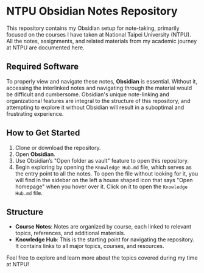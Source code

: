 # NTPU Obsidian Notes Repository

This repository contains my Obsidian setup for note-taking, primarily focused on the courses I have taken at National Taipei University (NTPU). All the notes, assignments, and related materials from my academic journey at NTPU are documented here.

## Required Software

To properly view and navigate these notes, **Obsidian** is essential. Without it, accessing the interlinked notes and navigating through the material would be difficult and cumbersome. Obsidian's unique note-linking and organizational features are integral to the structure of this repository, and attempting to explore it without Obsidian will result in a suboptimal and frustrating experience.

## How to Get Started

1. Clone or download the repository.
2. Open **Obsidian**.
3. Use Obsidian’s "Open folder as vault" feature to open this repository.
4. Begin exploring by opening the `Knowledge Hub.md` file, which serves as the entry point to all the notes. To open the file without looking for it, you will find in the sidebar on the left a house shaped icon that says "Open homepage" when you hover over it. Click on it to open the `Knowledge Hub.md` file.

## Structure

- **Course Notes**: Notes are organized by course, each linked to relevant topics, references, and additional materials.
- **Knowledge Hub**: This is the starting point for navigating the repository. It contains links to all major topics, courses, and resources.

Feel free to explore and learn more about the topics covered during my time at NTPU!
